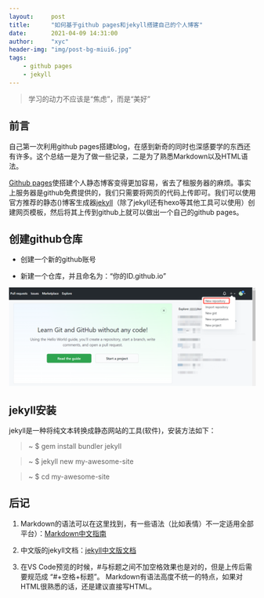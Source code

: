 ```yaml
---
layout:     post
title:      "如何基于github pages和jekyll搭建自己的个人博客"
date:       2021-04-09 14:31:00
author:     "xyc"
header-img: "img/post-bg-miui6.jpg"
tags:
    - github pages
    - jekyll
---
```


 
>学习的动力不应该是“焦虑”，而是“美好” 

## 前言

自己第一次利用github pages搭建blog，在感到新奇的同时也深感要学的东西还有许多。这个总结一是为了做一些记录，二是为了熟悉Markdown以及HTML语法。

[Github pages](https://pages.github.com/)使搭建个人静态博客变得更加容易，省去了租服务器的麻烦。事实上服务器是github免费提供的，我们只需要将网页的代码上传即可。我们可以使用官方推荐的静态()博客生成器[jekyll](https://jekyllrb.com/)（除了jekyll还有hexo等其他工具可以使用）创建网页模板，然后将其上传到github上就可以做出一个自己的github pages。

## 创建github仓库

* 创建一个新的github账号


* 新建一个仓库，并且命名为：“你的ID.github.io”
<img src="/img/in-post/2021.4/1.1.png" alt="图片无法加载时显示的文字">

## jekyll安装
jekyll是一种将纯文本转换成静态网站的工具(软件)，安装方法如下：

>~ $ gem install bundler jekyll

>~ $ jekyll new my-awesome-site

>~ $ cd my-awesome-site



## 后记

1. Markdown的语法可以在这里找到，有一些语法（比如表情）不一定适用全部平台）：[Markdown中文指南](https://www.markdown.xyz/basic-syntax/)

2. 中文版的jekyll文档：[jekyll中文版文档](https://jekyllcn.com/)

3. 在VS Code预览的时候，#与标题之间不加空格效果也是对的，但是上传后需要规范成 “#+空格+标题”。 Markdown有语法高度不统一的特点，如果对HTML很熟悉的话，还是建议直接写HTML。